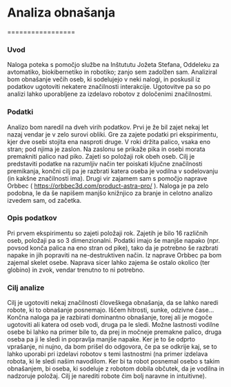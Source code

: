# Analiza obnašanja
=================
### Uvod
Naloga poteka s pomočjo službe na Inštututu Jožeta Stefana, Oddeleku za avtomatiko, biokibernetiko in robotiko; zanjo sem zadolžen sam.
Analiziral bom obnašanje večih oseb, ki sodelujejo v neki nalogi, in poskusil iz podatkov ugotoviti nekatere značilnosti interakcije. Ugotovitve pa so po analizi lahko uporabljene za izdelavo robotov z določenimi značilnostmi.

### Podatki
Analizo bom naredil na dveh virih podatkov.
Prvi je že bil zajet nekaj let nazaj vendar je v zelo surovi obliki. Gre za zajete podatki pri ekspirimentu, kjer dve osebi stojita ena nasproti druge. V roki držita palico, vsaka eno stran; pod njima je zaslon. Na zaslonu se prikaže pika in osebi morata premakniti palico nad piko. Zajeti so položaji rok obeh oseb. Cilj je predstaviti podatke na razumljiv način ter poiskati ključne značilnosti premikanja, končni cilj pa je razbrati katera oseba je vodilna v sodelovanju (in kakšne značilnosti ima).
Drugi vir zajamem sam s pomočjo naprave Orbbec ( https://orbbec3d.com/product-astra-pro/ ). Naloga je pa zelo podobna, le da še napišem manjšo knižnjico za branje in celotno analizo izvedem sam, od začetka.

### Opis podatkov
Pri prvem ekspirimentu so zajeti položaji rok. Zajetih je bilo 16 različnih oseb, položaji pa so 3 dimenzionalni. Podatki imajo še manjše napako (npr. povsod konča palica na eno stran od pike), tako da je potrebno še razbrati napake in jih popraviti na ne-destruktiven način.
Iz naprave Orbbec pa bom zajemal skelet osebe. Naprava sicer lahko zajema še ostalo okolico (ter globino) in zvok, vendar trenutno to ni potrebno.

### Cilj analize
Cilj je ugotoviti nekaj značilnosti človeškega obnašanja, da se lahko naredi robote, ki to obnašanje posnemajo. Iščem hitrosti, sunke, odzivne čase... Končna naloga pa je razbirati dominantno obnašanje, torej ali je mogoče ugotoviti ali katera od oseb vodi, druga pa le sledi. Možne lastnosti vodilne osebe bi lahko na primer bile to, da prej in močneje premakne palico, druga oseba pa ji le sledi in popravlja manjše napake.
Ker je to še odprto vprašanje, ni nujno, da bom prišel do odgovora, če pa se odkrije kaj, se to lahko uporabi pri izdelavi robotov s temi lastnostmi (na primer izdelava robota, ki le sledi našim navodilom. Ker bi ta robot posnemal osebo s takim obnašanjem, bi oseba, ki sodeluje z robotom dobila občutek, da je vodilna in nadzoruje položaj. Cilj je narediti robote čim bolj naravne in intuitivne).
